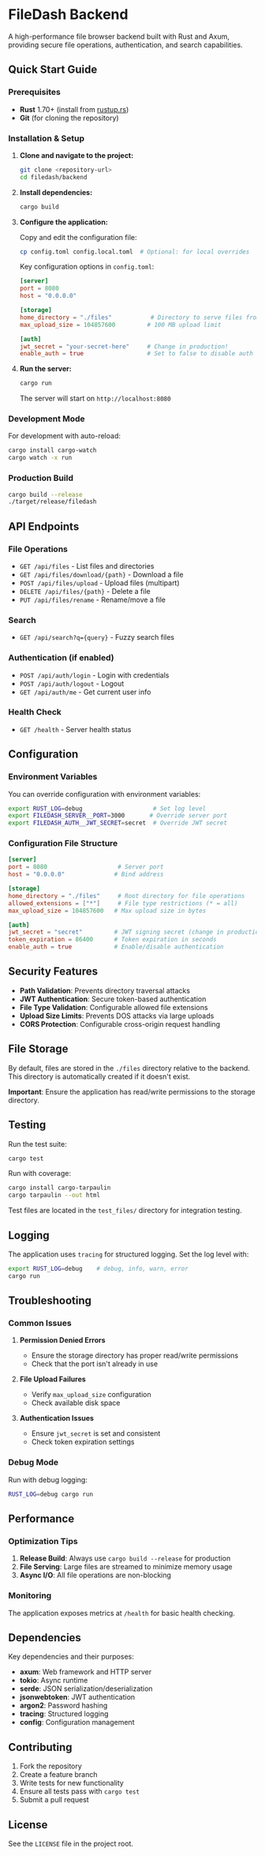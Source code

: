 # FileDash Backend

A high-performance file browser backend built with Rust and Axum, providing secure file operations, authentication, and search capabilities.

## Quick Start Guide

### Prerequisites

- **Rust** 1.70+ (install from [rustup.rs](https://rustup.rs/))
- **Git** (for cloning the repository)

### Installation & Setup

1. **Clone and navigate to the project:**
   ```bash
   git clone <repository-url>
   cd filedash/backend
   ```

2. **Install dependencies:**
   ```bash
   cargo build
   ```

3. **Configure the application:**
   
   Copy and edit the configuration file:
   ```bash
   cp config.toml config.local.toml  # Optional: for local overrides
   ```
   
   Key configuration options in `config.toml`:
   ```toml
   [server]
   port = 8080
   host = "0.0.0.0"
   
   [storage]
   home_directory = "./files"           # Directory to serve files from
   max_upload_size = 104857600         # 100 MB upload limit
   
   [auth]
   jwt_secret = "your-secret-here"     # Change in production!
   enable_auth = true                  # Set to false to disable auth
   ```

4. **Run the server:**
   ```bash
   cargo run
   ```
   
   The server will start on `http://localhost:8080`

### Development Mode

For development with auto-reload:
```bash
cargo install cargo-watch
cargo watch -x run
```

### Production Build

```bash
cargo build --release
./target/release/filedash
```

## API Endpoints

### File Operations
- `GET /api/files` - List files and directories
- `GET /api/files/download/{path}` - Download a file
- `POST /api/files/upload` - Upload files (multipart)
- `DELETE /api/files/{path}` - Delete a file
- `PUT /api/files/rename` - Rename/move a file

### Search
- `GET /api/search?q={query}` - Fuzzy search files

### Authentication (if enabled)
- `POST /api/auth/login` - Login with credentials
- `POST /api/auth/logout` - Logout
- `GET /api/auth/me` - Get current user info

### Health Check
- `GET /health` - Server health status

## Configuration

### Environment Variables

You can override configuration with environment variables:

```bash
export RUST_LOG=debug                    # Set log level
export FILEDASH_SERVER__PORT=3000       # Override server port
export FILEDASH_AUTH__JWT_SECRET=secret  # Override JWT secret
```

### Configuration File Structure

```toml
[server]
port = 8080                    # Server port
host = "0.0.0.0"              # Bind address

[storage]
home_directory = "./files"     # Root directory for file operations
allowed_extensions = ["*"]     # File type restrictions (* = all)
max_upload_size = 104857600   # Max upload size in bytes

[auth]
jwt_secret = "secret"         # JWT signing secret (change in production!)
token_expiration = 86400      # Token expiration in seconds
enable_auth = true            # Enable/disable authentication
```

## Security Features

- **Path Validation**: Prevents directory traversal attacks
- **JWT Authentication**: Secure token-based authentication
- **File Type Validation**: Configurable allowed file extensions
- **Upload Size Limits**: Prevents DOS attacks via large uploads
- **CORS Protection**: Configurable cross-origin request handling

## File Storage

By default, files are stored in the `./files` directory relative to the backend. This directory is automatically created if it doesn't exist.

**Important**: Ensure the application has read/write permissions to the storage directory.

## Testing

Run the test suite:
```bash
cargo test
```

Run with coverage:
```bash
cargo install cargo-tarpaulin
cargo tarpaulin --out html
```

Test files are located in the `test_files/` directory for integration testing.

## Logging

The application uses `tracing` for structured logging. Set the log level with:

```bash
export RUST_LOG=debug    # debug, info, warn, error
cargo run
```

## Troubleshooting

### Common Issues

1. **Permission Denied Errors**
   - Ensure the storage directory has proper read/write permissions
   - Check that the port isn't already in use

2. **File Upload Failures**
   - Verify `max_upload_size` configuration
   - Check available disk space

3. **Authentication Issues**
   - Ensure `jwt_secret` is set and consistent
   - Check token expiration settings

### Debug Mode

Run with debug logging:
```bash
RUST_LOG=debug cargo run
```

## Performance

### Optimization Tips

1. **Release Build**: Always use `cargo build --release` for production
2. **File Serving**: Large files are streamed to minimize memory usage
3. **Async I/O**: All file operations are non-blocking

### Monitoring

The application exposes metrics at `/health` for basic health checking.

## Dependencies

Key dependencies and their purposes:

- **axum**: Web framework and HTTP server
- **tokio**: Async runtime
- **serde**: JSON serialization/deserialization
- **jsonwebtoken**: JWT authentication
- **argon2**: Password hashing
- **tracing**: Structured logging
- **config**: Configuration management

## Contributing

1. Fork the repository
2. Create a feature branch
3. Write tests for new functionality
4. Ensure all tests pass with `cargo test`
5. Submit a pull request

## License

See the `LICENSE` file in the project root.
